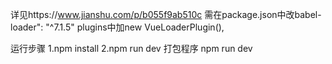 详见https://www.jianshu.com/p/b055f9ab510c
需在package.json中改babel-loader": "^7.1.5"
plugins中加new VueLoaderPlugin(),

运行步骤
1.npm install
2.npm run dev
打包程序 npm run dev